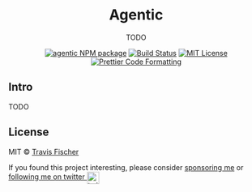 <h1 align="center">Agentic</h1>

<p align="center">
  TODO
</p>

<p align="center">
  <a href="https://www.npmjs.com/package/agentic"><img alt="agentic NPM package" src="https://img.shields.io/npm/v/agentic.svg" /></a>
  <a href="https://github.com/transitive-bullshit/agentic/actions/workflows/test.yml"><img alt="Build Status" src="https://github.com/transitive-bullshit/agentic/actions/workflows/test.yml/badge.svg" /></a>
  <a href="https://github.com/transitive-bullshit/agentic/blob/main/license"><img alt="MIT License" src="https://img.shields.io/badge/license-MIT-blue" /></a>
  <a href="https://prettier.io"><img alt="Prettier Code Formatting" src="https://img.shields.io/badge/code_style-prettier-brightgreen.svg" /></a>
</p>

## Intro

TODO

## License

MIT © [Travis Fischer](https://transitivebullsh.it)

If you found this project interesting, please consider [sponsoring me](https://github.com/sponsors/transitive-bullshit) or <a href="https://twitter.com/transitive_bs">following me on twitter <img src="https://storage.googleapis.com/saasify-assets/twitter-logo.svg" alt="twitter" height="24px" align="center"></a>
